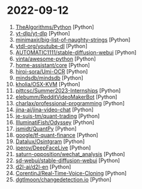 # 2022-09-12

1. [TheAlgorithms/Python](https://github.com/TheAlgorithms/Python "All Algorithms implemented in Python") [Python]
2. [yt-dlp/yt-dlp](https://github.com/yt-dlp/yt-dlp "A youtube-dl fork with additional features and fixes") [Python]
3. [minimaxir/big-list-of-naughty-strings](https://github.com/minimaxir/big-list-of-naughty-strings "The Big List of Naughty Strings is a list of strings which have a high probability of causing issues when used as user-input data.") [Python]
4. [ytdl-org/youtube-dl](https://github.com/ytdl-org/youtube-dl "Command-line program to download videos from YouTube.com and other video sites") [Python]
5. [AUTOMATIC1111/stable-diffusion-webui](https://github.com/AUTOMATIC1111/stable-diffusion-webui "Stable Diffusion web UI") [Python]
6. [vinta/awesome-python](https://github.com/vinta/awesome-python "A curated list of awesome Python frameworks, libraries, software and resources") [Python]
7. [home-assistant/core](https://github.com/home-assistant/core "🏡 Open source home automation that puts local control and privacy first.") [Python]
8. [hiroi-sora/Umi-OCR](https://github.com/hiroi-sora/Umi-OCR "OCR批量图片转文字识别软件，带界面，离线运行。可排除图片中水印区域的干扰，提取干净的文本。基于 PaddleOCR 。") [Python]
9. [mindsdb/mindsdb](https://github.com/mindsdb/mindsdb "In-Database Machine Learning") [Python]
10. [kholia/OSX-KVM](https://github.com/kholia/OSX-KVM "Run macOS on QEMU/KVM. With OpenCore + Big Sur + Monterey support now! Only commercial (paid) support is available now to avoid spammy issues. No Mac system is required.") [Python]
11. [pittcsc/Summer2023-Internships](https://github.com/pittcsc/Summer2023-Internships "Collection of Summer 2023 tech internships!") [Python]
12. [elebumm/RedditVideoMakerBot](https://github.com/elebumm/RedditVideoMakerBot "Create Reddit Videos with just✨ one command ✨") [Python]
13. [charlax/professional-programming](https://github.com/charlax/professional-programming "A collection of full-stack resources for programmers.") [Python]
14. [jina-ai/jina-video-chat](https://github.com/jina-ai/jina-video-chat "") [Python]
15. [je-suis-tm/quant-trading](https://github.com/je-suis-tm/quant-trading "Python quantitative trading strategies including VIX Calculator, Pattern Recognition, Commodity Trading Advisor, Monte Carlo, Options Straddle, Shooting Star, London Breakout, Heikin-Ashi, Pair Trading, RSI, Bollinger Bands, Parabolic SAR, Dual Thrust, Awesome, MACD") [Python]
16. [IlluminatiFish/Odyssey](https://github.com/IlluminatiFish/Odyssey "A piece of software that shows a traceroute of a URL redirect path") [Python]
17. [jsmidt/QuantPy](https://github.com/jsmidt/QuantPy "A framework for quantitative finance In python.") [Python]
18. [google/tf-quant-finance](https://github.com/google/tf-quant-finance "High-performance TensorFlow library for quantitative finance.") [Python]
19. [Datalux/Osintgram](https://github.com/Datalux/Osintgram "Osintgram is a OSINT tool on Instagram. It offers an interactive shell to perform analysis on Instagram account of any users by its nickname") [Python]
20. [iperov/DeepFaceLive](https://github.com/iperov/DeepFaceLive "Real-time face swap for PC streaming or video calls") [Python]
21. [saturn-opposition/wechat_analysis](https://github.com/saturn-opposition/wechat_analysis "微信聊天记录文本分析") [Python]
22. [sd-webui/stable-diffusion-webui](https://github.com/sd-webui/stable-diffusion-webui "Stable Diffusion web UI") [Python]
23. [d2l-ai/d2l-en](https://github.com/d2l-ai/d2l-en "Interactive deep learning book with multi-framework code, math, and discussions. Adopted at 400 universities from 60 countries including Stanford, MIT, Harvard, and Cambridge.") [Python]
24. [CorentinJ/Real-Time-Voice-Cloning](https://github.com/CorentinJ/Real-Time-Voice-Cloning "Clone a voice in 5 seconds to generate arbitrary speech in real-time") [Python]
25. [dgtlmoon/changedetection.io](https://github.com/dgtlmoon/changedetection.io "changedetection.io - The best and simplest self-hosted free open source website change detection tracking, monitoring and notification service. An alternative to Visualping, Watchtower etc. Designed for simplicity - the main goal is to simply monitor which websites had a text change for free. Free Open source web page change detection") [Python]
